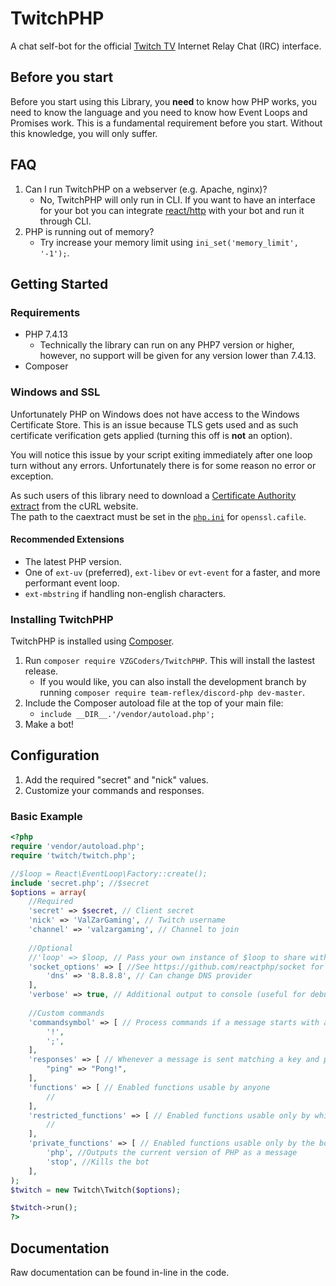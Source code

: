 TwitchPHP
====

A chat self-bot for the official [Twitch TV](https://www.twitch.tv) Internet Relay Chat (IRC) interface.

## Before you start

Before you start using this Library, you **need** to know how PHP works, you need to know the language and you need to know how Event Loops and Promises work. This is a fundamental requirement before you start. Without this knowledge, you will only suffer.

## FAQ

1. Can I run TwitchPHP on a webserver (e.g. Apache, nginx)?
    - No, TwitchPHP will only run in CLI. If you want to have an interface for your bot you can integrate [react/http](https://github.com/ReactPHP/http) with your bot and run it through CLI.
2. PHP is running out of memory?
	- Try increase your memory limit using `ini_set('memory_limit', '-1');`.

## Getting Started

### Requirements

- PHP 7.4.13
	- Technically the library can run on any PHP7 version or higher, however, no support will be given for any version lower than 7.4.13.
- Composer

### Windows and SSL

Unfortunately PHP on Windows does not have access to the Windows Certificate Store. This is an issue because TLS gets used and as such certificate verification gets applied (turning this off is **not** an option).

You will notice this issue by your script exiting immediately after one loop turn without any errors. Unfortunately there is for some reason no error or exception.

As such users of this library need to download a [Certificate Authority extract](https://curl.haxx.se/docs/caextract.html) from the cURL website.<br>
The path to the caextract must be set in the [`php.ini`](https://secure.php.net/manual/en/openssl.configuration.php) for `openssl.cafile`.

#### Recommended Extensions

- The latest PHP version.
- One of `ext-uv` (preferred), `ext-libev` or `evt-event` for a faster, and more performant event loop.
- `ext-mbstring` if handling non-english characters.

### Installing TwitchPHP

TwitchPHP is installed using [Composer](https://getcomposer.org).

1. Run `composer require VZGCoders/TwitchPHP`. This will install the lastest release.
	- If you would like, you can also install the development branch by running `composer require team-reflex/discord-php dev-master`.
2. Include the Composer autoload file at the top of your main file:
	- `include __DIR__.'/vendor/autoload.php';`
3. Make a bot!

## Configuration

1. Add the required "secret" and "nick" values.
2. Customize your commands and responses.

### Basic Example

```php
<?php
require 'vendor/autoload.php';
require 'twitch/twitch.php';

//$loop = React\EventLoop\Factory::create();
include 'secret.php'; //$secret
$options = array(
	//Required
	'secret' => $secret, // Client secret
	'nick' => 'ValZarGaming', // Twitch username
	'channel' => 'valzargaming', // Channel to join
	
	//Optional
	//'loop' => $loop, // Pass your own instance of $loop to share with other ReactPHP applications
	'socket_options' => [ //See https://github.com/reactphp/socket for more options
		'dns' => '8.8.8.8', // Can change DNS provider
	],
	'verbose' => true, // Additional output to console (useful for debugging)_
	
	//Custom commands
	'commandsymbol' => [ // Process commands if a message starts with a prefix in this array
		'!',
		';',
	],
	'responses' => [ // Whenever a message is sent matching a key and prefixed with a command symbol, reply with the defined value
		"ping" => "Pong!",
	],
	'functions' => [ // Enabled functions usable by anyone
		//
	],
	'restricted_functions' => [ // Enabled functions usable only by whitelisted users
		//
	],
	'private_functions' => [ // Enabled functions usable only by the bot owner sharing the same username as the bot
		'php', //Outputs the current version of PHP as a message
		'stop', //Kills the bot
	],
);
$twitch = new Twitch\Twitch($options);

$twitch->run();
?>
```

## Documentation

Raw documentation can be found in-line in the code.
